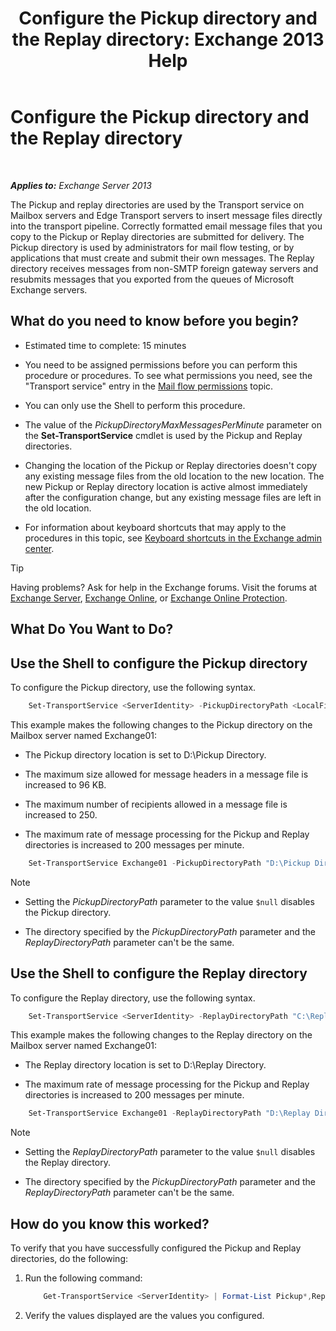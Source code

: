 ﻿---
title: 'Configure the Pickup directory and the Replay directory: Exchange 2013 Help'
TOCTitle: Configure the Pickup directory and the Replay directory
ms:assetid: c9ca7358-9a08-4f57-89d0-910e4438df8a
ms:mtpsurl: https://technet.microsoft.com/en-us/library/Bb124549(v=EXCHG.150)
ms:contentKeyID: 49382862
ms.date: 12/09/2016
mtps_version: v=EXCHG.150
---

# Configure the Pickup directory and the Replay directory

 

_**Applies to:** Exchange Server 2013_


The Pickup and replay directories are used by the Transport service on Mailbox servers and Edge Transport servers to insert message files directly into the transport pipeline. Correctly formatted email message files that you copy to the Pickup or Replay directories are submitted for delivery. The Pickup directory is used by administrators for mail flow testing, or by applications that must create and submit their own messages. The Replay directory receives messages from non-SMTP foreign gateway servers and resubmits messages that you exported from the queues of Microsoft Exchange servers.

## What do you need to know before you begin?

  - Estimated time to complete: 15 minutes

  - You need to be assigned permissions before you can perform this procedure or procedures. To see what permissions you need, see the "Transport service" entry in the [Mail flow permissions](mail-flow-permissions-exchange-2013-help.md) topic.

  - You can only use the Shell to perform this procedure.

  - The value of the *PickupDirectoryMaxMessagesPerMinute* parameter on the **Set-TransportService** cmdlet is used by the Pickup and Replay directories.

  - Changing the location of the Pickup or Replay directories doesn't copy any existing message files from the old location to the new location. The new Pickup or Replay directory location is active almost immediately after the configuration change, but any existing message files are left in the old location.

  - For information about keyboard shortcuts that may apply to the procedures in this topic, see [Keyboard shortcuts in the Exchange admin center](keyboard-shortcuts-in-the-exchange-admin-center-2013-help.md).


> [!TIP]
> Having problems? Ask for help in the Exchange forums. Visit the forums at <A href="https://go.microsoft.com/fwlink/p/?linkid=60612">Exchange Server</A>, <A href="https://go.microsoft.com/fwlink/p/?linkid=267542">Exchange Online</A>, or <A href="https://go.microsoft.com/fwlink/p/?linkid=285351">Exchange Online Protection</A>.



## What Do You Want to Do?

## Use the Shell to configure the Pickup directory

To configure the Pickup directory, use the following syntax.

```powershell
    Set-TransportService <ServerIdentity> -PickupDirectoryPath <LocalFilePath> -PickupDirectoryMaxHeaderSize <Size> -PickupDirectoryMaxRecipientsPerMessage <Integer> -PickupDirectoryMaxMessagesPerMinute <Integer>
```

This example makes the following changes to the Pickup directory on the Mailbox server named Exchange01:

  - The Pickup directory location is set to D:\\Pickup Directory.

  - The maximum size allowed for message headers in a message file is increased to 96 KB.

  - The maximum number of recipients allowed in a message file is increased to 250.

  - The maximum rate of message processing for the Pickup and Replay directories is increased to 200 messages per minute.

<!-- end list -->
```powershell
    Set-TransportService Exchange01 -PickupDirectoryPath "D:\Pickup Directory" -PickupDirectoryMaxHeaderSize 96KB -PickupDirectoryMaxRecipientsPerMessage 250 -PickupDirectoryMaxMessagesPerMinute 200
```


> [!NOTE]
> <UL>
> <LI>
> <P>Setting the <EM>PickupDirectoryPath</EM> parameter to the value <CODE>$null</CODE> disables the Pickup directory.</P>
> <LI>
> <P>The directory specified by the <EM>PickupDirectoryPath</EM> parameter and the <EM>ReplayDirectoryPath</EM> parameter can't be the same.</P></LI></UL>



## Use the Shell to configure the Replay directory

To configure the Replay directory, use the following syntax.
```powershell
    Set-TransportService <ServerIdentity> -ReplayDirectoryPath "C:\Replay Directory" <LocalFilePath> -PickupDirectoryMaxMessagesPerMinute <Integer>
```

This example makes the following changes to the Replay directory on the Mailbox server named Exchange01:

  - The Replay directory location is set to D:\\Replay Directory.

  - The maximum rate of message processing for the Pickup and Replay directories is increased to 200 messages per minute.

<!-- end list -->
```powershell
    Set-TransportService Exchange01 -ReplayDirectoryPath "D:\Replay Directory" -PickupDirectoryMaxMessagesPerMinute 200
```

> [!NOTE]
> <UL>
> <LI>
> <P>Setting the <EM>ReplayDirectoryPath</EM> parameter to the value <CODE>$null</CODE> disables the Replay directory.</P>
> <LI>
> <P>The directory specified by the <EM>PickupDirectoryPath</EM> parameter and the <EM>ReplayDirectoryPath</EM> parameter can't be the same.</P></LI></UL>



## How do you know this worked?

To verify that you have successfully configured the Pickup and Replay directories, do the following:

1.  Run the following command:
    
    ```powershell
        Get-TransportService <ServerIdentity> | Format-List Pickup*,Replay*
    ```
    
2.  Verify the values displayed are the values you configured.

